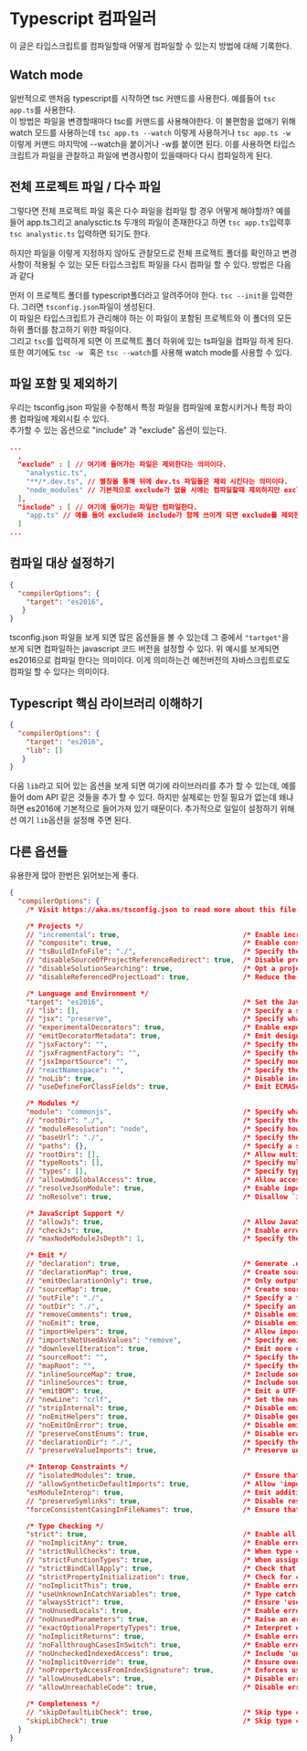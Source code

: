 # Typescript 컴파일러

이 글은 타입스크립트를 컴파일할때 어떻게 컴파일할 수 있는지 방법에 대해 기록한다.

## Watch mode

일반적으로 맨처음 typescript를 시작하면 tsc 커맨드를 사용한다. 예를들어 ```tsc app.ts```를 사용한다.    
이 방법은 파일을 변경할때마다 tsc를 커맨드를 사용해야한다. 이 불편함을 없애기 위해 watch 모드를 사용하는데 
```tsc app.ts --watch``` 이렇게 사용하거나 ```tsc app.ts -w``` 이렇게 커맨드 마지막에 --watch을 붙이거나 -w를 붙이면 된다. 
이를 사용하면 타입스크립트가 파일을 관찰하고 파일에 변경사항이 있을때마다 다시 컴파일하게 된다. 

## 전체 프로젝트 파일 / 다수 파일 

그렇다면 전체 프로젝트 파일 혹은 다수 파일을 컴파일 할 경우 어떻게 해야할까?
예를 들어 app.ts그리고 analysctic.ts 두개의 파일이 존재한다고 하면 ```tsc app.ts```입력후 ```tsc analystic.ts``` 입력하면 되기도 한다. 


하지만 파일을 이렇게 지정하지 않아도 관찰모드로 전체 프로젝트 폴더를 확인하고 변경사항이 적용될 수 있는 모든 타입스크립트 파일을 다시 컴파일 할 수 있다. 방법은 다음과 같다 


먼저 이 프로젝트 폴더를 typescript폴더라고 알려주어야 한다. ```tsc --init```을 입력한다. 그러면 ```tsconfig.json```파일이 생성된다.   
이 파일은 타입스크립트가 관리해야 하는 이 파일이 포함된 프로젝트와 이 폴더의 모든 하위 폴더를 참고하기 위한 파일이다.  
그리고 ```tsc```를 입력하게 되면 이 프로젝트 폴더 하위에 있는 ts파일을 컴파일 하게 된다.  
또한 여기에도 ```tsc -w ``` 혹은 ```tsc --watch```를 사용해 watch mode를 사용할 수 있다. 

## 파일 포함 및 제외하기 

우리는 tsconfig.json 파일을 수정해서 특정 파일을 컴파일에 포함시키거나 특정 파이릉 컴파일에 제외시킬 수 있다.   
추가할 수 있는 옵션으로 "include" 과 "exclude" 옵션이 있는다. 
```json
...
  ,
  "exclude" : [ // 여기에 들어가는 파일은 제외한다는 의미이다. 
    "analystic.ts", 
    "**/*.dev.ts", // 별칭을 통해 뒤에 dev.ts 파일들은 제외 시킨다는 의미이다. 
    "node_modules" // 기본적으로 exclude가 없을 시에는 컴파일할때 제외하지만 exclude가 옵션에 들어가게 되면 반드시 들어가야한다. 
  ],
  "include" : [ // 여기에 들어가는 파일만 컴파일한다. 
    "app.ts" // 예를 들어 exclude와 include가 함께 쓰이게 되면 exclude를 제외한 채 include를 컴파일 한다. 
  ]
...
```

## 컴파일 대상 설정하기

```json
{
  "compilerOptions": {
    "target": "es2016", 
   }
}
```
tsconfig.json 파일을 보게 되면 많은 옵션들을 볼 수 있는데 그 중에서 ```"tartget"```을 보게 되면 컴파일하는 javascript 코드 버전을 설정할 수 있다. 
위 예시를 보게되면 es2016으로 컴파일 한다는 의미이다. 이게 의미하는건 예전버전의 자바스크립트로도 컴파일 할 수 있다는 의미이다. 

## Typescript 핵심 라이브러리 이해하기 

```json
{
  "compilerOptions": {
    "target": "es2016", 
    "lib": []
   }
}
```
다음 ```lib```라고 되어 있는 옵션을 보게 되면 여기에 라이브러리를 추가 할 수 있는데, 예를들어 dom API 같은 것들을 추가 할 수 있다. 하지만 실제로는 만질 필요가 없는데 왜냐하면 es2016에 기본적으로 들어가져 있기 때문이다. 추가적으로 일일이 설정하기 위해선 여기 ```lib```옵션을 설정해 주면 된다. 

## 다른 옵션들 

유용한게 많아 한번은 읽어보는게 좋다.
```json
{
  "compilerOptions": {
    /* Visit https://aka.ms/tsconfig.json to read more about this file */

    /* Projects */
    // "incremental": true,                              /* Enable incremental compilation */
    // "composite": true,                                /* Enable constraints that allow a TypeScript project to be used with project references. */
    // "tsBuildInfoFile": "./",                          /* Specify the folder for .tsbuildinfo incremental compilation files. */
    // "disableSourceOfProjectReferenceRedirect": true,  /* Disable preferring source files instead of declaration files when referencing composite projects */
    // "disableSolutionSearching": true,                 /* Opt a project out of multi-project reference checking when editing. */
    // "disableReferencedProjectLoad": true,             /* Reduce the number of projects loaded automatically by TypeScript. */

    /* Language and Environment */
    "target": "es2016",                                  /* Set the JavaScript language version for emitted JavaScript and include compatible library declarations. */
    // "lib": [],                                        /* Specify a set of bundled library declaration files that describe the target runtime environment. */
    // "jsx": "preserve",                                /* Specify what JSX code is generated. */
    // "experimentalDecorators": true,                   /* Enable experimental support for TC39 stage 2 draft decorators. */
    // "emitDecoratorMetadata": true,                    /* Emit design-type metadata for decorated declarations in source files. */
    // "jsxFactory": "",                                 /* Specify the JSX factory function used when targeting React JSX emit, e.g. 'React.createElement' or 'h' */
    // "jsxFragmentFactory": "",                         /* Specify the JSX Fragment reference used for fragments when targeting React JSX emit e.g. 'React.Fragment' or 'Fragment'. */
    // "jsxImportSource": "",                            /* Specify module specifier used to import the JSX factory functions when using `jsx: react-jsx*`.` */
    // "reactNamespace": "",                             /* Specify the object invoked for `createElement`. This only applies when targeting `react` JSX emit. */
    // "noLib": true,                                    /* Disable including any library files, including the default lib.d.ts. */
    // "useDefineForClassFields": true,                  /* Emit ECMAScript-standard-compliant class fields. */

    /* Modules */
    "module": "commonjs",                                /* Specify what module code is generated. */
    // "rootDir": "./",                                  /* Specify the root folder within your source files. */ // 소스의 구체적인 파일루트를 정해줌
    // "moduleResolution": "node",                       /* Specify how TypeScript looks up a file from a given module specifier. */
    // "baseUrl": "./",                                  /* Specify the base directory to resolve non-relative module names. */
    // "paths": {},                                      /* Specify a set of entries that re-map imports to additional lookup locations. */
    // "rootDirs": [],                                   /* Allow multiple folders to be treated as one when resolving modules. */
    // "typeRoots": [],                                  /* Specify multiple folders that act like `./node_modules/@types`. */
    // "types": [],                                      /* Specify type package names to be included without being referenced in a source file. */
    // "allowUmdGlobalAccess": true,                     /* Allow accessing UMD globals from modules. */
    // "resolveJsonModule": true,                        /* Enable importing .json files */
    // "noResolve": true,                                /* Disallow `import`s, `require`s or `<reference>`s from expanding the number of files TypeScript should add to a project. */

    /* JavaScript Support */
    // "allowJs": true,                                  /* Allow JavaScript files to be a part of your program. Use the `checkJS` option to get errors from these files. */
    // "checkJs": true,                                  /* Enable error reporting in type-checked JavaScript files. */
    // "maxNodeModuleJsDepth": 1,                        /* Specify the maximum folder depth used for checking JavaScript files from `node_modules`. Only applicable with `allowJs`. */

    /* Emit */
    // "declaration": true,                              /* Generate .d.ts files from TypeScript and JavaScript files in your project. */
    // "declarationMap": true,                           /* Create sourcemaps for d.ts files. */
    // "emitDeclarationOnly": true,                      /* Only output d.ts files and not JavaScript files. */
    // "sourceMap": true,                                /* Create source map files for emitted JavaScript files. */ // 디버깅시 매우 좋음 웹에서 ts파일 확인가능
    // "outFile": "./",                                  /* Specify a file that bundles all outputs into one JavaScript file. If `declaration` is true, also designates a file that bundles all .d.ts output. */
    // "outDir": "./",                                   /* Specify an output folder for all emitted files. */ // 컴파일시 특정위치에 js파일을 만듬.
    // "removeComments": true,                           /* Disable emitting comments. */
    // "noEmit": true,                                   /* Disable emitting files from a compilation. */
    // "importHelpers": true,                            /* Allow importing helper functions from tslib once per project, instead of including them per-file. */
    // "importsNotUsedAsValues": "remove",               /* Specify emit/checking behavior for imports that are only used for types */
    // "downlevelIteration": true,                       /* Emit more compliant, but verbose and less performant JavaScript for iteration. */
    // "sourceRoot": "",                                 /* Specify the root path for debuggers to find the reference source code. */
    // "mapRoot": "",                                    /* Specify the location where debugger should locate map files instead of generated locations. */
    // "inlineSourceMap": true,                          /* Include sourcemap files inside the emitted JavaScript. */
    // "inlineSources": true,                            /* Include source code in the sourcemaps inside the emitted JavaScript. */
    // "emitBOM": true,                                  /* Emit a UTF-8 Byte Order Mark (BOM) in the beginning of output files. */
    // "newLine": "crlf",                                /* Set the newline character for emitting files. */
    // "stripInternal": true,                            /* Disable emitting declarations that have `@internal` in their JSDoc comments. */
    // "noEmitHelpers": true,                            /* Disable generating custom helper functions like `__extends` in compiled output. */
    // "noEmitOnError": true,                            /* Disable emitting files if any type checking errors are reported. */ //에러가 있을시 컴파일 하지 않음
    // "preserveConstEnums": true,                       /* Disable erasing `const enum` declarations in generated code. */
    // "declarationDir": "./",                           /* Specify the output directory for generated declaration files. */
    // "preserveValueImports": true,                     /* Preserve unused imported values in the JavaScript output that would otherwise be removed. */

    /* Interop Constraints */
    // "isolatedModules": true,                          /* Ensure that each file can be safely transpiled without relying on other imports. */
    // "allowSyntheticDefaultImports": true,             /* Allow 'import x from y' when a module doesn't have a default export. */
    "esModuleInterop": true,                             /* Emit additional JavaScript to ease support for importing CommonJS modules. This enables `allowSyntheticDefaultImports` for type compatibility. */
    // "preserveSymlinks": true,                         /* Disable resolving symlinks to their realpath. This correlates to the same flag in node. */
    "forceConsistentCasingInFileNames": true,            /* Ensure that casing is correct in imports. */

    /* Type Checking */
    "strict": true,                                      /* Enable all strict type-checking options. */
    // "noImplicitAny": true,                            /* Enable error reporting for expressions and declarations with an implied `any` type.. */
    // "strictNullChecks": true,                         /* When type checking, take into account `null` and `undefined`. */
    // "strictFunctionTypes": true,                      /* When assigning functions, check to ensure parameters and the return values are subtype-compatible. */
    // "strictBindCallApply": true,                      /* Check that the arguments for `bind`, `call`, and `apply` methods match the original function. */
    // "strictPropertyInitialization": true,             /* Check for class properties that are declared but not set in the constructor. */
    // "noImplicitThis": true,                           /* Enable error reporting when `this` is given the type `any`. */
    // "useUnknownInCatchVariables": true,               /* Type catch clause variables as 'unknown' instead of 'any'. */
    // "alwaysStrict": true,                             /* Ensure 'use strict' is always emitted. */
    // "noUnusedLocals": true,                           /* Enable error reporting when a local variables aren't read. */
    // "noUnusedParameters": true,                       /* Raise an error when a function parameter isn't read */
    // "exactOptionalPropertyTypes": true,               /* Interpret optional property types as written, rather than adding 'undefined'. */
    // "noImplicitReturns": true,                        /* Enable error reporting for codepaths that do not explicitly return in a function. */
    // "noFallthroughCasesInSwitch": true,               /* Enable error reporting for fallthrough cases in switch statements. */
    // "noUncheckedIndexedAccess": true,                 /* Include 'undefined' in index signature results */
    // "noImplicitOverride": true,                       /* Ensure overriding members in derived classes are marked with an override modifier. */
    // "noPropertyAccessFromIndexSignature": true,       /* Enforces using indexed accessors for keys declared using an indexed type */
    // "allowUnusedLabels": true,                        /* Disable error reporting for unused labels. */
    // "allowUnreachableCode": true,                     /* Disable error reporting for unreachable code. */

    /* Completeness */
    // "skipDefaultLibCheck": true,                      /* Skip type checking .d.ts files that are included with TypeScript. */
    "skipLibCheck": true                                 /* Skip type checking all .d.ts files. */
  }
}

```
